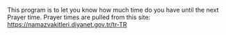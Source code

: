 This program is to let you know how much time do you have until
the next Prayer time.
Prayer times are pulled from this site:
https://namazvakitleri.diyanet.gov.tr/tr-TR

